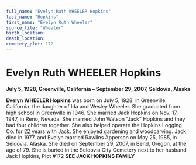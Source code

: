```yaml
---
full_name: "Evelyn Ruth WHEELER Hopkins"
last_name: "Hopkins"
first_name: "Evelyn Ruth Wheeler"
source_file: "Wheeler"
birth_location:
death_location:
cemetery_plot: 172
---
```

# Evelyn Ruth WHEELER Hopkins

**July 5, 1928, Greenville, California – September 29, 2007, Seldovia,
Alaska**

**Evelyn WHEELER Hopkins** was born on July 5, 1928, in Greenville,
California. the daughter of Ida and Wesley Wheeler. She graduated from
high school in Greenville in 1946. She married Jack Hopkins on Nov. 17,
1947, in Reno, Nevada. She married John Watson "Jack" Hopkins and they
had four children together. She also helped operate the Hopkins Logging
Co. for 22 years with Jack. She enjoyed gardening and woodcarving. Jack
died in 1977, and Evelyn married Rawlins Apperson on May 25, 1985, in
Seldovia, Alaska. She died on September 29, 2007, in Bend, Oregon, at
the age of 79. She is buried in the Seldovia City Cemetery next to her
husband Jack Hopkins, Plot \#172 **SEE JACK HOPKINS FAMILY**
